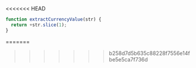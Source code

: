 <<<<<<< HEAD
```js run
function extractCurrencyValue(str) {
  return +str.slice(1);
}
```
=======
>>>>>>> b258d7d5b635c88228f7556e14fbe5e5ca7f736d
